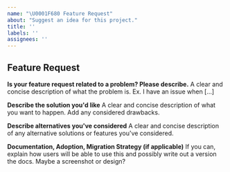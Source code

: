 ```yaml
---
name: "\U0001F680 Feature Request"
about: "Suggest an idea for this project."
title: ''
labels: ''
assignees: ''
---
```


## Feature Request

**Is your feature request related to a problem? Please describe.**
A clear and concise description of what the problem is. Ex. I have an issue when [...]

**Describe the solution you'd like**
A clear and concise description of what you want to happen. Add any considered drawbacks.

**Describe alternatives you've considered**
A clear and concise description of any alternative solutions or features you've considered.

**Documentation, Adoption, Migration Strategy (if applicable)**
If you can, explain how users will be able to use this and possibly write out a version the docs.
Maybe a screenshot or design?
